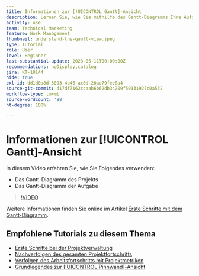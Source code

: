 ```yaml
---
title: Informationen zur [!UICONTROL Gantt]-Ansicht
description: Lernen Sie, wie Sie mithilfe des Gantt-Diagramms Ihre Aufgaben und Projekte auf einer hohen Ebene mit einer überraschenden Menge an Details anzeigen können.
activity: use
team: Technical Marketing
feature: Work Management
thumbnail: understand-the-gantt-view.jpeg
type: Tutorial
role: User
level: Beginner
last-substantial-update: 2023-05-11T00:00:00Z
recommendations: noDisplay,catalog
jira: KT-10144
hide: true
exl-id: dd1d0a8d-3093-4e46-ac0d-20ae79fee8a4
source-git-commit: d17df7162ccaab6b62db34209f50131927c0a532
workflow-type: tm+mt
source-wordcount: '88'
ht-degree: 100%

---
```


# Informationen zur [!UICONTROL Gantt]-Ansicht

In diesem Video erfahren Sie, wie Sie Folgendes verwenden:

* Das Gantt-Diagramm des Projekts
* Das Gantt-Diagramm der Aufgabe

>[!VIDEO](https://video.tv.adobe.com/v/3448015/?quality=12&learn=on&enablevpops&captions=ger)

Weitere Informationen finden Sie online im Artikel [Erste Schritte mit dem Gantt-Diagramm](https://experienceleague.adobe.com/docs/workfront/using/manage-work/the-gantt-chart/gantt-chart-overview/get-started-with-gantt.html?lang=de).

## Empfohlene Tutorials zu diesem Thema

* [Erste Schritte bei der Projektverwaltung](/help/manage-work/projects/getting-started-manage-a-project.md)
* [Nachverfolgen des gesamten Projektfortschritts](/help/manage-work/projects/track-overall-project-progress.md)
* [Verfolgen des Arbeitsfortschritts mit Projektmetriken](/help/manage-work/projects/track-work-progress-with-project-metrics.md)
* [Grundlegendes zur [!UICONTROL Pinnwand]-Ansicht](/help/manage-work/projects/understand-the-board-view.md)
